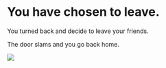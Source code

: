 # You have chosen to leave.

You turned back and decide to leave your friends.

The door slams and you go back home.

![](giphy.gif)